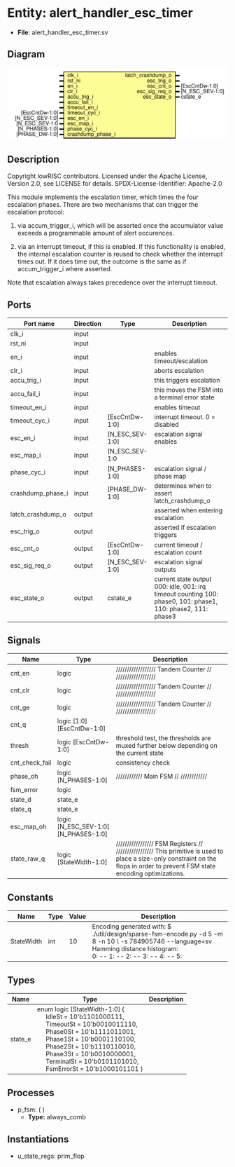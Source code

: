 # Entity: alert_handler_esc_timer

- **File**: alert_handler_esc_timer.sv
## Diagram

![Diagram](alert_handler_esc_timer.svg "Diagram")
## Description

 Copyright lowRISC contributors.
 Licensed under the Apache License, Version 2.0, see LICENSE for details.
 SPDX-License-Identifier: Apache-2.0

 This module implements the escalation timer, which times the four escalation
 phases. There are two mechanisms that can trigger the escalation protocol:

 1) via accum_trigger_i, which will be asserted once the accumulator value
    exceeds a programmable amount of alert occurences.

 2) via an interrupt timeout, if this is enabled. If this functionality is
    enabled, the internal escalation counter is reused to check whether the
    interrupt times out. If it does time out, the outcome is the same as if
    accum_trigger_i where asserted.

 Note that escalation always takes precedence over the interrupt timeout.


## Ports

| Port name         | Direction | Type            | Description                                                                                                    |
| ----------------- | --------- | --------------- | -------------------------------------------------------------------------------------------------------------- |
| clk_i             | input     |                 |                                                                                                                |
| rst_ni            | input     |                 |                                                                                                                |
| en_i              | input     |                 | enables timeout/escalation                                                                                     |
| clr_i             | input     |                 | aborts escalation                                                                                              |
| accu_trig_i       | input     |                 | this triggers escalation                                                                                       |
| accu_fail_i       | input     |                 | this moves the FSM into a terminal error state                                                                 |
| timeout_en_i      | input     |                 | enables timeout                                                                                                |
| timeout_cyc_i     | input     | [EscCntDw-1:0]  | interrupt timeout. 0 = disabled                                                                                |
| esc_en_i          | input     | [N_ESC_SEV-1:0] | escalation signal enables                                                                                      |
| esc_map_i         | input     | [N_ESC_SEV-1:0  |                                                                                                                |
| phase_cyc_i       | input     | [N_PHASES-1:0]  |  escalation signal / phase map                                                                                 |
| crashdump_phase_i | input     | [PHASE_DW-1:0]  | determines when to assert latch_crashdump_o                                                                    |
| latch_crashdump_o | output    |                 | asserted when entering escalation                                                                              |
| esc_trig_o        | output    |                 | asserted if escalation triggers                                                                                |
| esc_cnt_o         | output    | [EscCntDw-1:0]  | current timeout / escalation count                                                                             |
| esc_sig_req_o     | output    | [N_ESC_SEV-1:0] | escalation signal outputs                                                                                      |
| esc_state_o       | output    | cstate_e        |  current state output 000: idle, 001: irq timeout counting 100: phase0, 101: phase1, 110: phase2, 111: phase3  |
## Signals

| Name           | Type                                | Description                                                                                                                                                                        |
| -------------- | ----------------------------------- | ---------------------------------------------------------------------------------------------------------------------------------------------------------------------------------- |
| cnt_en         | logic                               | //////////////////  Tandem Counter // //////////////////                                                                                                                           |
| cnt_clr        | logic                               | //////////////////  Tandem Counter // //////////////////                                                                                                                           |
| cnt_ge         | logic                               | //////////////////  Tandem Counter // //////////////////                                                                                                                           |
| cnt_q          | logic [1:0][EscCntDw-1:0]           |                                                                                                                                                                                    |
| thresh         | logic [EscCntDw-1:0]                |  threshold test, the thresholds are muxed further below  depending on the current state                                                                                            |
| cnt_check_fail | logic                               |  consistency check                                                                                                                                                                 |
| phase_oh       | logic [N_PHASES-1:0]                | ////////////  Main FSM // ////////////                                                                                                                                             |
| fsm_error      | logic                               |                                                                                                                                                                                    |
| state_d        | state_e                             |                                                                                                                                                                                    |
| state_q        | state_e                             |                                                                                                                                                                                    |
| esc_map_oh     | logic [N_ESC_SEV-1:0][N_PHASES-1:0] |                                                                                                                                                                                    |
| state_raw_q    | logic [StateWidth-1:0]              | /////////////////  FSM Registers // /////////////////  This primitive is used to place a size-only constraint on the  flops in order to prevent FSM state encoding optimizations.  |
## Constants

| Name       | Type | Value | Description                                                                                                                                                                                                                                                                                                                                                                                                                                 |
| ---------- | ---- | ----- | ------------------------------------------------------------------------------------------------------------------------------------------------------------------------------------------------------------------------------------------------------------------------------------------------------------------------------------------------------------------------------------------------------------------------------------------- |
| StateWidth | int  | 10    |  Encoding generated with:  $ ./util/design/sparse-fsm-encode.py -d 5 -m 8 -n 10 \       -s 784905746 --language=sv<br>  Hamming distance histogram:<br>   0: --   1: --   2: --   3: --   4: --   5: |||||||||||||||||||| (42.86%)   6: |||||||||||||||||||| (42.86%)   7: |||||| (14.29%)   8: --   9: --  10: --<br>  Minimum Hamming distance: 5  Maximum Hamming distance: 7  Minimum Hamming weight: 2  Maximum Hamming weight: 7<br>  |
## Types

| Name    | Type                                                                                                                                                                                                                                                                                                                                                                                                                                                                                                                                                                                                     | Description |
| ------- | -------------------------------------------------------------------------------------------------------------------------------------------------------------------------------------------------------------------------------------------------------------------------------------------------------------------------------------------------------------------------------------------------------------------------------------------------------------------------------------------------------------------------------------------------------------------------------------------------------- | ----------- |
| state_e | enum logic [StateWidth-1:0] {<br><span style="padding-left:20px">     IdleSt     = 10'b1101000111,<br><span style="padding-left:20px">     TimeoutSt  = 10'b0010011110,<br><span style="padding-left:20px">     Phase0St   = 10'b1111011001,<br><span style="padding-left:20px">     Phase1St   = 10'b0001110100,<br><span style="padding-left:20px">     Phase2St   = 10'b1110110010,<br><span style="padding-left:20px">     Phase3St   = 10'b0010000001,<br><span style="padding-left:20px">     TerminalSt = 10'b0101101010,<br><span style="padding-left:20px">     FsmErrorSt = 10'b1000101101   } |             |
## Processes
- p_fsm: (  )
  - **Type:** always_comb
## Instantiations

- u_state_regs: prim_flop
